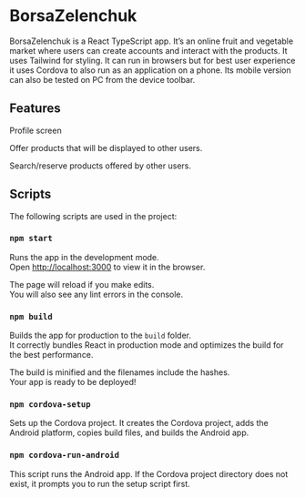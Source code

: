 # BorsaZelenchuk
BorsaZelenchuk is a React TypeScript app. It’s an online fruit and vegetable market where users can create accounts and interact with the products. It uses Tailwind for styling. It can run in browsers but for best user experience it uses Cordova to also run as an application on a phone. Its mobile version can also be tested on PC from the device toolbar. 

## Features

Profile screen

Offer products that will be displayed to other users.

Search/reserve products offered by other users.


## Scripts
The following scripts are used in the project:

### `npm start`
Runs the app in the development mode.\
Open [http://localhost:3000](http://localhost:3000) to view it in the browser.

The page will reload if you make edits.\
You will also see any lint errors in the console.

### `npm build`
Builds the app for production to the `build` folder.\
It correctly bundles React in production mode and optimizes the build for the best performance.

The build is minified and the filenames include the hashes.\
Your app is ready to be deployed!

### `npm cordova-setup`
Sets up the Cordova project. It creates the Cordova project, adds the Android platform, copies build files, and builds the Android app.
### `npm cordova-run-android`
This script runs the Android app. If the Cordova project directory does not exist, it prompts you to run the setup script first.

